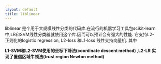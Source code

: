 ```yaml
---
layout: default
title: liblinear
---
```


liblinear 是个用于大规模线性分类的代码库.在流行的机器学习工具包scikit-learn中,LR和SVM线性分类器就使用这个库.因而可以预计会有强大的性能.
它支持L2-正则化的logistic regression, L2-loss 和L1-loss 线性支持向量机.
其中

**L1-SVM和L2-SVM使用的坐标下降法(coordinate descent method)**
,**L2-LR 实现了置信区域牛顿法(trust region Newton method)**
